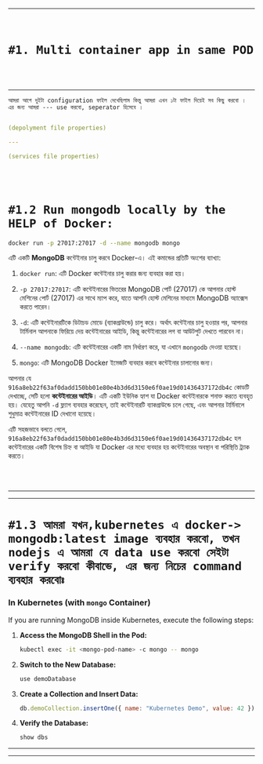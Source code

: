 
<br>

---

<br>

# `#1. Multi container app in same POD`

<br>
<br>

---


`আমরা আগে দুইটা configuration ফাইল দেখেছিলাম কিন্তু আমরা এখন ১টা ফাইল দিয়েই সব কিছু করবো । এর জন্য আমরা --- use করবো, seperator হিসেবে । `



```yml

(depolyment file properties)

---

(services file properties)

```
<br>
<br>

# `#1.2 Run mongodb locally by the HELP of Docker: `


```bash
docker run -p 27017:27017 -d --name mongodb mongo
```

এটি একটি **MongoDB** কন্টেইনার চালু করবে Docker-এ। এই কমান্ডের প্রতিটি অংশের ব্যাখ্যা:

1. `docker run`: এটি Docker কন্টেইনার চালু করার জন্য ব্যবহার করা হয়।

2. `-p 27017:27017`: এটি কন্টেইনারের ভিতরের MongoDB পোর্ট (27017) কে আপনার হোস্ট মেশিনের পোর্ট (27017) এর সাথে ম্যাপ করে, যাতে আপনি হোস্ট মেশিনের মাধ্যমে MongoDB অ্যাক্সেস করতে পারেন।

3. `-d`: এটি কন্টেইনারটিকে ডিটাচড মোডে (ব্যাকগ্রাউন্ডে) চালু করে। অর্থাৎ কন্টেইনার চালু হওয়ার পর, আপনার টার্মিনাল আপনাকে ফিরিয়ে দেয় কন্টেইনারের আইডি, কিন্তু কন্টেইনারের লগ বা আউটপুট দেখতে পারবেন না।
4. `--name mongodb`: এটি কন্টেইনারের একটি নাম নির্ধারণ করে, যা এখানে `mongodb` দেওয়া হয়েছে।
5. `mongo`: এটি MongoDB Docker ইমেজটি ব্যবহার করবে কন্টেইনার চালানোর জন্য।

আপনার যে `916a8eb22f63af0dadd150bb01e80e4b3d6d3150e6f0ae19d01436437172db4c` কোডটি দেখাচ্ছে, সেটি হলো **কন্টেইনারের আইডি**। এটি একটি ইউনিক হ্যাশ যা Docker কন্টেইনারকে শনাক্ত করতে ব্যবহৃত হয়। যেহেতু আপনি `-d` ফ্ল্যাগ ব্যবহার করেছেন, তাই কন্টেইনারটি ব্যাকগ্রাউন্ডে চলে গেছে, এবং আপনার টার্মিনালে শুধুমাত্র কন্টেইনারের ID দেখানো হয়েছে।

এটি সহজভাবে বলতে গেলে, `916a8eb22f63af0dadd150bb01e80e4b3d6d3150e6f0ae19d01436437172db4c` হল কন্টেইনারের একটি বিশেষ চিহ্ন বা আইডি যা Docker এর মধ্যে ব্যবহার হয় কন্টেইনারের অবস্থান বা পরিস্থিতি ট্র্যাক করতে।

<br>
<br>

---
---

# `#1.3 আমরা যখন,kubernetes এ docker-> mongodb:latest image ব্যবহার করবো, তখন nodejs এ আমরা যে data use করবো সেইটা verify করবো কীবাভে, এর জন্য নিচের command ব্যবহার করবোঃ `

### **In Kubernetes (with `mongo` Container)**

If you are running MongoDB inside Kubernetes, execute the following steps:

1. **Access the MongoDB Shell in the Pod:**
   ```bash
   kubectl exec -it <mongo-pod-name> -c mongo -- mongo
   ```

2. **Switch to the New Database:**
   ```javascript
   use demoDatabase
   ```

3. **Create a Collection and Insert Data:**
   ```javascript
   db.demoCollection.insertOne({ name: "Kubernetes Demo", value: 42 })
   ```

4. **Verify the Database:**
   ```javascript
   show dbs
   ```

---
---

<br>
<br>


